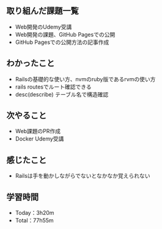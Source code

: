 ## 取り組んだ課題一覧
- Web開発のUdemy受講
- Web開発の課題、GitHub Pagesでの公開
- GitHub Pagesでの公開方法の記事作成

## わかったこと
- Railsの基礎的な使い方、nvmのruby版であるrvmの使い方
- rails routesでルート確認できる
- desc(describe) テーブル名で構造確認

## 次やること
- Web課題のPR作成
- Docker Udemy受講

## 感じたこと
- Railsは手を動かしながらでないとなかなか覚えられない

## 学習時間
- Today：3h20m
- Total：77h55m
